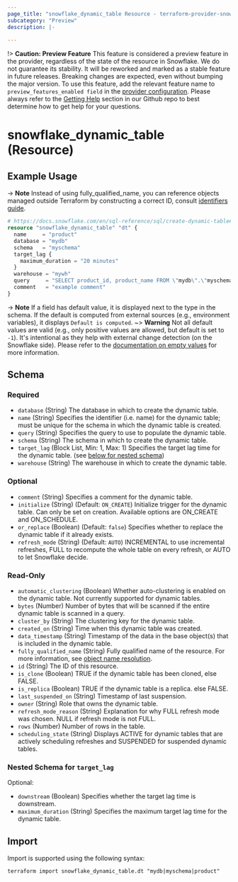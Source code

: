 ```yaml
---
page_title: "snowflake_dynamic_table Resource - terraform-provider-snowflake"
subcategory: "Preview"
description: |-
  
---
```


!> **Caution: Preview Feature** This feature is considered a preview feature in the provider, regardless of the state of the resource in Snowflake. We do not guarantee its stability. It will be reworked and marked as a stable feature in future releases. Breaking changes are expected, even without bumping the major version. To use this feature, add the relevant feature name to `preview_features_enabled field` in the [provider configuration](https://registry.terraform.io/providers/Snowflake-Labs/snowflake/latest/docs#schema). Please always refer to the [Getting Help](https://github.com/Snowflake-Labs/terraform-provider-snowflake?tab=readme-ov-file#getting-help) section in our Github repo to best determine how to get help for your questions.

# snowflake_dynamic_table (Resource)



## Example Usage

-> **Note** Instead of using fully_qualified_name, you can reference objects managed outside Terraform by constructing a correct ID, consult [identifiers guide](../guides/identifiers_rework_design_decisions#new-computed-fully-qualified-name-field-in-resources).
<!-- TODO(SNOW-1634854): include an example showing both methods-->

```terraform
# https://docs.snowflake.com/en/sql-reference/sql/create-dynamic-table#examples
resource "snowflake_dynamic_table" "dt" {
  name     = "product"
  database = "mydb"
  schema   = "myschema"
  target_lag {
    maximum_duration = "20 minutes"
  }
  warehouse = "mywh"
  query     = "SELECT product_id, product_name FROM \"mydb\".\"myschema\".\"staging_table\""
  comment   = "example comment"
}
```

-> **Note** If a field has default value, it is displayed next to the type in the schema. If the default is computed from external sources (e.g., environment variables), it displays `Default is computed`.
~> **Warning** Not all default values are valid (e.g., only positive values are allowed, but default is set to `-1`). It's intentional as they help with external change detection (on the Snowflake side). Please refer to the [documentation on empty values](https://github.com/Snowflake-Labs/terraform-provider-snowflake/blob/bb22bb2783ad31a453413fc931fdb6f97f723941/v1-preparations/CHANGES_BEFORE_V1.md#empty-values) for more information.

<!-- schema generated by tfplugindocs -->
## Schema

### Required

- `database` (String) The database in which to create the dynamic table.
- `name` (String) Specifies the identifier (i.e. name) for the dynamic table; must be unique for the schema in which the dynamic table is created.
- `query` (String) Specifies the query to use to populate the dynamic table.
- `schema` (String) The schema in which to create the dynamic table.
- `target_lag` (Block List, Min: 1, Max: 1) Specifies the target lag time for the dynamic table. (see [below for nested schema](#nestedblock--target_lag))
- `warehouse` (String) The warehouse in which to create the dynamic table.

### Optional

- `comment` (String) Specifies a comment for the dynamic table.
- `initialize` (String) (Default: `ON_CREATE`) Initialize trigger for the dynamic table. Can only be set on creation. Available options are ON_CREATE and ON_SCHEDULE.
- `or_replace` (Boolean) (Default: `false`) Specifies whether to replace the dynamic table if it already exists.
- `refresh_mode` (String) (Default: `AUTO`) INCREMENTAL to use incremental refreshes, FULL to recompute the whole table on every refresh, or AUTO to let Snowflake decide.

### Read-Only

- `automatic_clustering` (Boolean) Whether auto-clustering is enabled on the dynamic table. Not currently supported for dynamic tables.
- `bytes` (Number) Number of bytes that will be scanned if the entire dynamic table is scanned in a query.
- `cluster_by` (String) The clustering key for the dynamic table.
- `created_on` (String) Time when this dynamic table was created.
- `data_timestamp` (String) Timestamp of the data in the base object(s) that is included in the dynamic table.
- `fully_qualified_name` (String) Fully qualified name of the resource. For more information, see [object name resolution](https://docs.snowflake.com/en/sql-reference/name-resolution).
- `id` (String) The ID of this resource.
- `is_clone` (Boolean) TRUE if the dynamic table has been cloned, else FALSE.
- `is_replica` (Boolean) TRUE if the dynamic table is a replica. else FALSE.
- `last_suspended_on` (String) Timestamp of last suspension.
- `owner` (String) Role that owns the dynamic table.
- `refresh_mode_reason` (String) Explanation for why FULL refresh mode was chosen. NULL if refresh mode is not FULL.
- `rows` (Number) Number of rows in the table.
- `scheduling_state` (String) Displays ACTIVE for dynamic tables that are actively scheduling refreshes and SUSPENDED for suspended dynamic tables.

<a id="nestedblock--target_lag"></a>
### Nested Schema for `target_lag`

Optional:

- `downstream` (Boolean) Specifies whether the target lag time is downstream.
- `maximum_duration` (String) Specifies the maximum target lag time for the dynamic table.

## Import

Import is supported using the following syntax:

```shell
terraform import snowflake_dynamic_table.dt "mydb|myschema|product"
```
